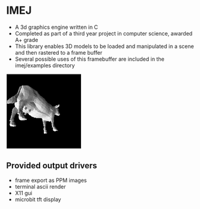 # IMEJ
- A 3d graphics engine written in C
- Completed as part of a third year project in computer science, awarded A+ grade
- This library enables 3D models to be loaded and manipulated in a scene and then rastered to a frame buffer
- Several possible uses of this framebuffer are included in the imej/examples directory


![example](./example.gif)


## Provided output drivers
- frame export as PPM images
- terminal ascii render
- X11 gui
- microbit tft display 
